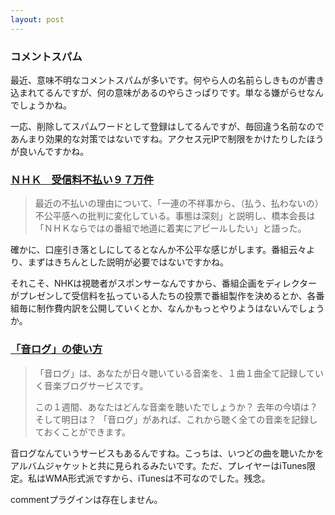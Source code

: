 ```yaml
---
layout: post
---
```

<h3>コメントスパム</h3>
<p>最近、意味不明なコメントスパムが多いです。何やら人の名前らしきものが書き込まれてるんですが、何の意味があるのやらさっぱりです。単なる嫌がらせなんでしょうかね。</p>
<p>一応、削除してスパムワードとして登録はしてるんですが、毎回違う名前なのであんまり効果的な対策ではないですね。アクセス元IPで制限をかけたりしたほうが良いんですかね。</p>
<h3><a href="http://www.tokyo-np.co.jp/00/sya/20050603/mng_____sya_____006.shtml">ＮＨＫ　受信料不払い９７万件</a></h3>
<blockquote><p>最近の不払いの理由について、「一連の不祥事から、（払う、払わないの）不公平感への批判に変化している。事態は深刻」と説明し、橋本会長は「ＮＨＫならではの番組で地道に着実にアピールしたい」と語った。</p>
</blockquote>
<p>確かに、口座引き落としにしてるとなんか不公平な感じがします。番組云々より、まずはきちんとした説明が必要ではないですかね。</p>
<p>それこそ、NHKは視聴者がスポンサーなんですから、番組企画をディレクターがプレゼンして受信料を払っている人たちの投票で番組製作を決めるとか、各番組毎に制作費内訳を公開していくとか、なんかもっとやりようはないんでしょうか。</p>
<h3><a href="http://otolog.jp/Docs.php?itemid=103">「音ログ」の使い方</a></h3>
<blockquote><p>「音ログ」は、あなたが日々聴いている音楽を、１曲１曲全て記録していく音楽ブログサービスです。</p>
<p>この１週間、あなたはどんな音楽を聴いたでしょうか？ 去年の今頃は？　そして明日は？ 「音ログ」があれば、これから聴く全ての音楽を記録しておくことができます。</p>
</blockquote>
<p>音ログなんていうサービスもあるんですね。こっちは、いつどの曲を聴いたかをアルバムジャケットと共に見られるみたいです。ただ、プレイヤーはiTunes限定。私はWMA形式派ですから、iTunesは不可なのでした。残念。</p>
<p><span class="error">commentプラグインは存在しません。</span> </p>
